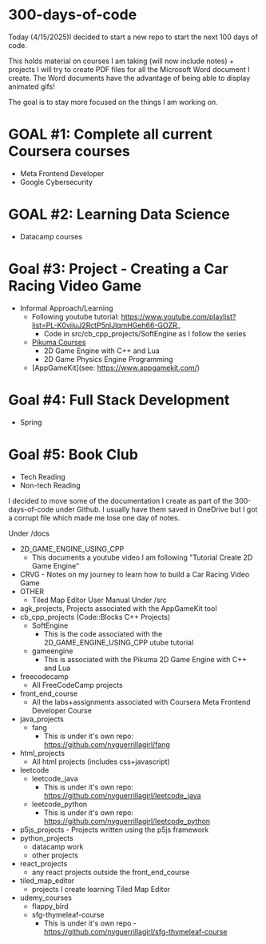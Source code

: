 # 300-days-of-code
Today (4/15/2025)I decided to start a new repo to start the next 100 days of code.

This holds material on courses I am taking (will now include notes) + projects
I will try to create PDF files for all the Microsoft Word document I create. The
Word documents have the advantage of being able to display animated gifs! 


The goal is to stay more focused on the things I am working on. 

# GOAL #1: Complete all current Coursera courses
- Meta Frontend Developer
- Google Cybersecurity

# GOAL #2: Learning Data Science
- Datacamp courses

# Goal #3: Project - Creating a Car Racing Video Game
- Informal Approach/Learning
    - Following youtube tutorial: https://www.youtube.com/playlist?list=PL-K0viiuJ2RctP5nlJlqmHGeh66-GOZR_
        - Code in src/cb_cpp_projects/SoftEngine as I follow the series
    - [Pikuma Courses](https://pikuma.com/)
        - 2D Game Engine with C++ and Lua
        - 2D Game Physics Engine Programming
    - [AppGameKit](see: https://www.appgamekit.com/)

# Goal #4: Full Stack Development
- Spring

# Goal #5: Book Club
- Tech Reading
- Non-tech Reading

I decided to move some of the documentation I create as part of the 300-days-of-code 
under Github.  I usually have them saved in OneDrive but I got a corrupt file which
made me lose one day of notes.

Under /docs
- 2D_GAME_ENGINE_USING_CPP
    - This documents a youtube video I am following "Tutorial Create 2D Game Engine"
- CRVG - Notes on my journey to learn how to build a Car Racing Video Game
- OTHER
    - Tiled Map Editor User Manual
Under /src
- agk_projects, Projects associated with the AppGameKit tool
- cb_cpp_projects (Code::Blocks C++ Projects)
    - SoftEngine
        - This is the code associated with the 2D_GAME_ENGINE_USING_CPP utube tutorial
    - gameengine
        - This is associated with the Pikuma 2D Game Engine with C++ and Lua
- freecodecamp
    - All FreeCodeCamp projects
- front_end_course
    - All the labs+assignments associated with Coursera Meta Frontend Developer Course
- java_projects
    - fang
    	- This is under it's own repo: https://github.com/nyguerrillagirl/fang
- html_projects
    - All html projects (includes css+javascript)
- leetcode
    - leetcode_java
    	- This is under it's own repo: https://github.com/nyguerrillagirl/leetcode_java
    - leetcode_python
    	- This is under it's own repo: https://github.com/nyguerrillagirl/leetcode_python
- p5js_projects
        - Projects written using the p5js framework
- python_projects
    - datacamp work
    - other projects
- react_projects
    - any react projects outside the front_end_course
- tiled_map_editor
    - projects I create learning Tiled Map Editor
- udemy_courses
    - flappy_bird
    - sfg-thymeleaf-course
    	- This is under it's own repo - https://github.com/nyguerrillagirl/sfg-thymeleaf-course